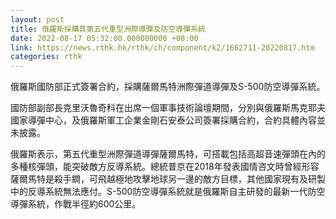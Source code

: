 ```yaml
---
layout: post
title: 俄羅斯採購其第五代重型洲際導彈及防空導彈系統
date: 2022-08-17 05:32:00.000000000 +08:00
link: https://news.rthk.hk/rthk/ch/component/k2/1662711-20220817.htm
categories: rthk
---
```


俄羅斯國防部正式簽署合約，採購薩爾馬特洲際彈道導彈及S-500防空導彈系統。

國防部副部長克里沃魯奇科在出席一個軍事技術論壇期間，分別與俄羅斯馬克耶夫國家導彈中心，及俄羅斯軍工企業金剛石安泰公司簽署採購合約，合約具體內容並未披露。

俄羅斯表示，第五代重型洲際彈道導彈薩爾馬特，可搭載包括高超音速彈頭在內的多種核彈頭，能突破敵方反導系統。總統普京在2018年發表國情咨文時曾經形容薩爾馬特是殺手鐧，可飛越極地攻擊地球另一邊的敵方目標，其他國家現有及研製中的反導系統無法應付。S-500防空導彈系統就是俄羅斯自主研發的最新一代防空導彈系統，作戰半徑約600公里。
